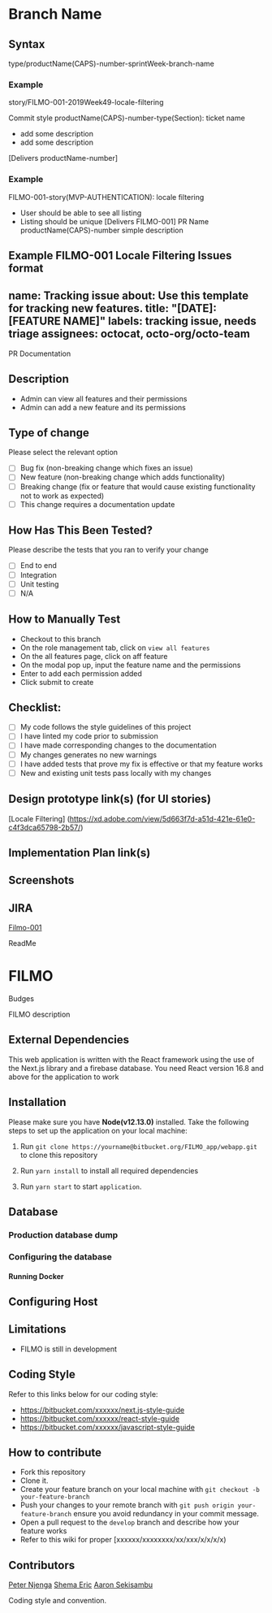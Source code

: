 # Branch Name

## Syntax

type/productName(CAPS)-number-sprintWeek-branch-name

### Example
story/FILMO-001-2019Week49-locale-filtering

Commit style
productName(CAPS)-number-type(Section): ticket name
- add some description
- add some description

[Delivers productName-number]

### Example
FILMO-001-story(MVP-AUTHENTICATION): locale filtering
 - User should be able to see all listing
  - Listing should be unique
     [Delivers FILMO-001]
PR Name
productName(CAPS)-number simple description

Example
FILMO-001 Locale Filtering
 Issues format
---
name: Tracking issue
about: Use this template for tracking new features.
title: "[DATE]: [FEATURE NAME]"
labels: tracking issue, needs triage
assignees: octocat, octo-org/octo-team
---

PR Documentation
## Description
- Admin can view all features and their permissions
- Admin can add a new feature and its permissions

## Type of change
Please select the relevant option

- [ ] Bug fix (non-breaking change which fixes an issue)
- [ ] New feature (non-breaking change which adds functionality)
- [ ] Breaking change (fix or feature that would cause existing functionality not to work as expected)
- [ ] This change requires a documentation update

## How Has This Been Tested?
Please describe the tests that you ran to verify your change
- [ ] End to end
- [ ] Integration
- [ ] Unit testing
- [ ] N/A

## How to Manually Test
- Checkout to this branch
- On the role management tab, click on `view all features`
- On the all features page, click on aff feature
- On the modal pop up, input the feature name and the permissions
- Enter to add each permission added
- Click submit to create

## Checklist:
- [ ] My code follows the style guidelines of this project
- [ ] I have linted my code prior to submission
- [ ] I have made corresponding changes to the documentation
- [ ] My changes generates no new warnings
- [ ] I have added tests that prove my fix is effective or that my feature works
- [ ] New and existing unit tests pass locally with my changes

## Design prototype link(s) (for UI stories)
[Locale Filtering] (https://xd.adobe.com/view/5d663f7d-a51d-421e-61e0-c4f3dca65798-2b57/)

## Implementation Plan link(s)

## Screenshots

## JIRA
[Filmo-001](https://airtable.com/tblPPdIAj35p2cawr/viwBzss5f7lYgfMV9/recEyOVQ0EFnIp0Fh)


ReadMe
# FILMO

Budges

FILMO description

## External Dependencies

This web application is written with the React framework using the use of the Next.js library and a firebase database. You need React version 16.8 and above for the application to work

## Installation

Please make sure you have **Node(v12.13.0)** installed. Take the following steps to set up the application on your local machine:

1. Run `git clone https://yourname@bitbucket.org/FILMO_app/webapp.git` to clone this repository

2. Run `yarn install` to install all required dependencies

3. Run `yarn start` to start `application`.

## Database

### Production database dump

### Configuring the database


#### Running Docker


## Configuring Host


## Limitations

* FILMO is still in development

## Coding Style

Refer to this links below for our coding style:

* https://bitbucket.com/xxxxxx/next.js-style-guide
* https://bitbucket.com/xxxxxx/react-style-guide
* https://bitbucket.com/xxxxxx/javascript-style-guide

## How to contribute

* Fork this repository
* Clone it.
* Create your feature branch on your local machine with `git checkout -b your-feature-branch`
* Push your changes to your remote branch with `git push origin your-feature-branch` ensure you avoid redundancy in your commit message.
* Open a pull request to the `develop` branch and describe how your feature works
* Refer to this wiki for proper [xxxxxx/xxxxxxxx/xx/xxx/x/x/x/x)

## Contributors

[Peter Njenga](xx/xxxx/xxx/xx/x/x)
[Shema Eric](xx/xxxx/xxx/xx/x/x)
[Aaron Sekisambu](xx/xxxx/xxx/xx/x/x)


Coding style and convention.
